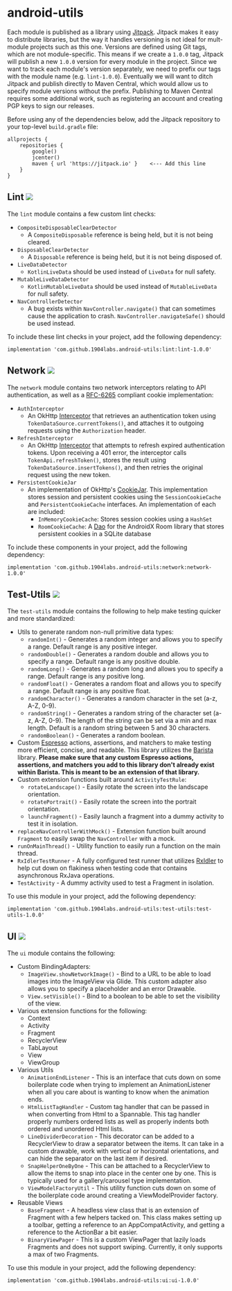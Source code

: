 # android-utils
Each module is published as a library using [Jitpack](https://jitpack.io/). Jitpack makes it easy to distribute libraries, but the way it handles versioning is not ideal for mult-module projects such as this one. Versions are defined using Git tags, which are not module-specific. This means if we create a `1.0.0` tag, Jitpack will publish a new `1.0.0` version for every module in the project. Since we want to track each module's version separately, we need to prefix our tags with the module name (e.g. `lint-1.0.0`). Eventually we will want to ditch Jitpack and publish directly to Maven Central, which would allow us to specify module versions without the prefix. Publishing to Maven Central requires some additional work, such as registering an account and creating PGP keys to sign our releases.

Before using any of the dependencies below, add the Jitpack repository to your top-level `build.gradle` file:
```
allprojects {
    repositories {
        google()
        jcenter()
        maven { url 'https://jitpack.io' }    <--- Add this line
    }
}
```

## Lint [![](https://img.shields.io/badge/Jitpack-lint--1.0.0-brightgreen)](https://jitpack.io/#1904labs/android-utils)
The `lint` module contains a few custom lint checks:
- `CompositeDisposableClearDetector`
    - A `CompositeDisposable` reference is being held, but it is not being cleared.
- `DisposableClearDetector`
    - A `Disposable` reference is being held, but it is not being disposed of.
- `LiveDataDetector`
    - `KotlinLiveData` should be used instead of `LiveData` for null safety.
- `MutableLiveDataDetector`
    - `KotlinMutableLiveData` should be used instead of `MutableLiveData` for null safety.
- `NavControllerDetector`
    - A bug exists within `NavController.navigate()` that can sometimes cause the application to crash. `NavController.navigateSafe()` should be used instead.

To include these lint checks in your project, add the following dependency:
```
implementation 'com.github.1904labs.android-utils:lint:lint-1.0.0'
```

## Network [![](https://img.shields.io/badge/Jitpack-network--1.0.0-brightgreen)](https://jitpack.io/#1904labs/android-utils)
The `network` module contains two network interceptors relating to API authentication, as well as a [RFC-6265](https://tools.ietf.org/html/rfc6265#section-5.3) compliant cookie implementation:
- `AuthInterceptor`
  - An OkHttp [Interceptor](https://square.github.io/okhttp/3.x/okhttp/okhttp3/Interceptor.html) that retrieves an authentication token using `TokenDataSource.currentTokens()`, and attaches it to outgoing requests using the `Authorization` header.
- `RefreshInterceptor`
  - An OkHttp [Interceptor](https://square.github.io/okhttp/3.x/okhttp/okhttp3/Interceptor.html) that attempts to refresh expired authentication tokens. Upon receiving a 401 error, the interceptor calls `TokenApi.refreshToken()`, stores the result using `TokenDataSource.insertTokens()`, and then retries the original request using the new token.
- `PersistentCookieJar`
  - An implementation of OkHttp's [CookieJar](https://square.github.io/okhttp/3.x/okhttp/okhttp3/CookieJar.html). This implementation stores session and persistent cookies using the `SessionCookieCache` and `PersistentCookieCache` interfaces. An implementation of each are included:
    - `InMemoryCookieCache`: Stores session cookies using a `HashSet`
    - `RoomCookieCache`: A [Dao](https://developer.android.com/reference/androidx/room/Dao) for the AndroidX Room library that stores persistent cookies in a SQLite database

To include these components in your project, add the following dependency:
```
implementation 'com.github.1904labs.android-utils:network:network-1.0.0'
```

## Test-Utils [![](https://img.shields.io/badge/Jitpack-test--utils--1.0.0-brightgreen)](https://jitpack.io/#1904labs/android-utils)
The `test-utils` module contains the following to help make testing quicker and more standardized:
- Utils to generate random non-null primitive data types:
    - ```randomInt()``` - Generates a random integer and allows you to specify a range. Default range is any positive integer.
    - ```randomDouble()``` - Generates a random double and allows you to specify a range. Default range is any positive double.
    - ```randomLong()``` - Generates a random long and allows you to specify a range. Default range is any positive long.
    - ```randomFloat()``` - Generates a random float and allows you to specify a range. Default range is any positive float.
    - ```randomCharacter()``` - Generates a random character in the set (a-z, A-Z, 0-9).
    - ```randomString()``` - Generates a random string of the character set (a-z, A-Z, 0-9).
    The length of the string can be set via a min and max length. Default is a random string between 5 and 30 characters.
    - ```randomBoolean()``` - Generates a random boolean.
- Custom [Espresso](https://developer.android.com/training/testing/espresso) actions, assertions, and matchers to make
testing more efficient, concise, and readable. This library utilizes the [Barista](https://github.com/AdevintaSpain/Barista) library.
**Please make sure that any custom Espresso actions, assertions, and matchers you add to this library don't already exist within Barista.
This is meant to be an extension of that library.**
- Custom extension functions built around ```ActivityTestRule```:
    - ```rotateLandscape()``` - Easily rotate the screen into the landscape orientation.
    - ```rotatePortrait()``` - Easily rotate the screen into the portrait orientation.
    - ```launchFragment()``` - Easily launch a fragment into a dummy activity to test it in isolation.
- ```replaceNavControllerWithMock()``` - Extension function built around ```Fragment``` to easily swap
the ```NavController``` with a mock.
- ```runOnMainThread()``` - Utility function to easily run a function on the main thread.
- ```RxIdlerTestRunner``` - A fully configured test runner that utilizes [RxIdler](https://github.com/square/RxIdler)
 to help cut down on flakiness when testing code that contains asynchronous RxJava operations.
- ```TestActivity``` - A dummy activity used to test a Fragment in isolation.

To use this module in your project, add the following dependency:
```
implementation 'com.github.1904labs.android-utils:test-utils:test-utils-1.0.0'
```

## UI [![](https://img.shields.io/badge/Jitpack-ui--1.0.0-brightgreen)](https://jitpack.io/#1904labs/android-utils)
The `ui` module contains the following:
- Custom BindingAdapters:
    - ```ImageView.showNetworkImage()``` - Bind to a URL to be able to load images into the ImageView 
    via Glide. This custom adapter also allows you to specify a placeholder and an error Drawable.
    - ```View.setVisible()``` - Bind to a boolean to be able to set the visibility of the view.
- Various extension functions for the following:
    - Context
    - Activity
    - Fragment
    - RecyclerView
    - TabLayout
    - View
    - ViewGroup
- Various Utils
    - ```AnimationEndListener``` - This is an interface that cuts down on some boilerplate code when trying
    to implement an AnimationListener when all you care about is wanting to know when the animation ends.
    - ```HtmlListTagHandler``` - Custom tag handler that can be passed in when converting from Html to
    a Spannable. This tag handler properly numbers ordered lists as well as properly indents both
    ordered and unordered Html lists.
    - ```LineDividerDecoration``` - This decorator can be added to a RecyclerView to draw a separator 
    between the items. It can take in a custom drawable, work with vertical or horizontal orientations, 
    and can hide the separator on the last item if desired.
    - ```SnapHelperOneByOne``` - This can be attached to a RecyclerView to allow the items to snap into
    place in the center one by one. This is typically used for a gallery/carousel type implementation.
    - ```ViewModelFactoryUtil``` - This utility function cuts down on some of the boilerplate code 
    around creating a ViewModelProvider factory.
- Reusable Views
    - ```BaseFragment``` - A headless view class that is an extension of Fragment with a few helpers 
    tacked on. This class makes setting up a toolbar, getting a reference to an AppCompatActivity, 
    and getting a reference to the ActionBar a bit easier.
    - ```BinaryViewPager``` - This is a custom ViewPager that lazily loads Fragments and does not 
    support swiping. Currently, it only supports a max of two Fragments.

To use this module in your project, add the following dependency:
```
implementation 'com.github.1904labs.android-utils:ui:ui-1.0.0'
```